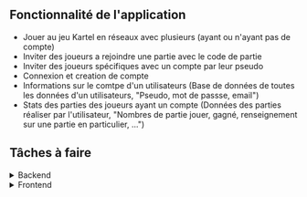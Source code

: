 ## Fonctionnalité de l'application 

- Jouer au jeu Kartel en réseaux avec plusieurs (ayant ou n'ayant pas de compte)
- Inviter des joueurs a rejoindre une partie avec le code de partie
- Inviter des joueurs spécifiques avec un compte par leur pseudo
- Connexion et creation de compte
- Informations sur le comtpe d'un utilisateurs (Base de données de toutes les données d'un utilisateurs, "Pseudo, mot de passse, email")
- Stats des parties des joueurs ayant un compte (Données des parties réaliser par l'utilisateur, "Nombres de partie jouer, gagné, renseignement sur une partie en particulier, ...")

## Tâches à faire

<details><summary>Backend</summary><p>

- [x] Implementation des bases de données.
- [ ] Implémenter les services (déporter le code des API REST dans les SERVICES).
- [x] Gestions des permissions (Middleware).
- [ ] Recoder la logique du jeu.
- [ ] Implémenter les API REST restante. (Accounts,...).
- [ ] Refactor démarrage du serveur et initialisation (loaders...).

</p></details>

<details><summary>Frontend</summary><p>

- [ ] ?

</p></details>
